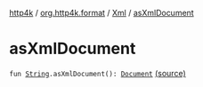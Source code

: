 [http4k](../../index.md) / [org.http4k.format](../index.md) / [Xml](index.md) / [asXmlDocument](./as-xml-document.md)

# asXmlDocument

`fun `[`String`](https://kotlinlang.org/api/latest/jvm/stdlib/kotlin/-string/index.html)`.asXmlDocument(): `[`Document`](https://kotlinlang.org/api/latest/jvm/stdlib/org.w3c.dom/-document/index.html) [(source)](https://github.com/http4k/http4k/blob/master/http4k-format-xml/src/main/kotlin/org/http4k/format/Xml.kt#L25)
